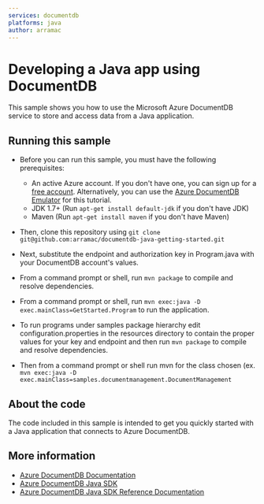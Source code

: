 ```yaml
---
services: documentdb
platforms: java
author: arramac
---
```


# Developing a Java app using DocumentDB
This sample shows you how to use the Microsoft Azure DocumentDB service to store and access data from a Java application.

## Running this sample

* Before you can run this sample, you must have the following prerequisites:

   * An active Azure account. If you don't have one, you can sign up for a [free account](https://azure.microsoft.com/free/). Alternatively, you can use the [Azure DocumentDB Emulator](https://azure.microsoft.com/documentation/articles/documentdb-nosql-local-emulator) for this tutorial.
   * JDK 1.7+ (Run `apt-get install default-jdk` if you don't have JDK)
   * Maven (Run `apt-get install maven` if you don't have Maven)

* Then, clone this repository using `git clone git@github.com:arramac/documentdb-java-getting-started.git`

* Next, substitute the endpoint and authorization key in Program.java with your DocumentDB account's values. 

* From a command prompt or shell, run `mvn package` to compile and resolve dependencies.

* From a command prompt or shell, run `mvn exec:java -D exec.mainClass=GetStarted.Program` to run the application.

* To run programs under samples package hierarchy edit configuration.properties in the resources directory to contain the proper values for your key and endpoint and then run `mvn package` to compile and resolve dependencies.

* Then from a command prompt or shell run mvn for the class chosen (ex. `mvn exec:java -D exec.mainClass=samples.documentmanagement.DocumentManagement`

## About the code
The code included in this sample is intended to get you quickly started with a Java application that connects to Azure DocumentDB.

## More information

- [Azure DocumentDB Documentation](https://azure.microsoft.com/documentation/services/documentdb/)
- [Azure DocumentDB Java SDK](https://docs.microsoft.com/azure/documentdb/documentdb-sdk-java)
- [Azure DocumentDB Java SDK Reference Documentation](http://azure.github.io/azure-documentdb-java/)


